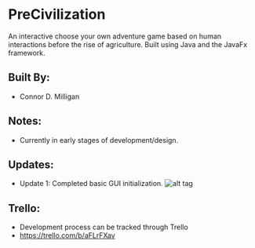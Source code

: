 # PreCivilization

An interactive choose your own adventure game based on human interactions
before the rise of agriculture.  Built using Java and the JavaFx framework.

## Built By:

- Connor D. Milligan

## Notes:

- Currently in early stages of development/design.

## Updates:

- Update 1: Completed basic GUI initialization.
![alt tag](https://preview.ibb.co/d3J0Jv/Update1.png)

## Trello:

- Development process can be tracked through Trello
- https://trello.com/b/aFLrFXav